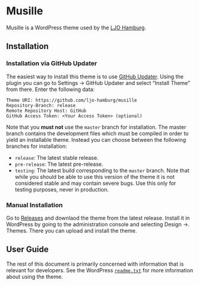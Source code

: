 # Musille

Musille is a WordPress theme used by the [LJO Hamburg](https://ljo-hamburg.de).

## Installation

### Installation via GitHub Updater

The easiest way to install this theme is to use [GitHub Updater](https://github.com/afragen/github-updater). Using the plugin you can go to Settings → GitHub Updater and select “Install Theme” from there. Enter the following data:

```
Theme URI: https://github.com/ljo-hamburg/musille
Repository-Branch: release
Remote Repository Host: GitHub
GitHub Access Token: <Your Access Token> (optional)
```

Note that you **must not** use the `master` branch for installation. The master branch contains the development files which must be compiled in order to yield an installable theme. Instead you can choose between the following branches for installation:

- `release`: The latest stable release.
- `pre-release`: The latest pre-release.
- `testing`: The latest build corresponding to the `master` branch. Note that while you should be able to use this version of the theme it is not considered stable and may contain severe bugs. Use this only for testing purposes, never in production.

### Manual Installation

Go to [Releases](https://github.com/ljo-hamburg/musille/releases) and downlaod the theme from the latest release. Install it in WordPress by going to the administration console and selecting Design →. Themes. There you can upload and install the theme.

## User Guide

The rest of this document is primarily concerned with information that is relevant for developers. See the WordPress [`readme.txt`](https://github.com/ljo-hamburg/musille/blob/master/theme/readme.txt.ejs) for more information about using the theme.

